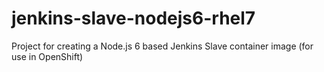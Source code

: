 # jenkins-slave-nodejs6-rhel7
Project for creating a Node.js 6 based Jenkins Slave container image (for use in OpenShift)

